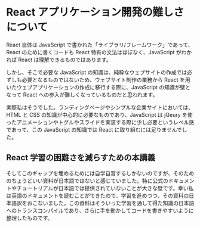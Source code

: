 # React アプリケーション開発の難しさについて

React 自体は JavaScript で書かれた「ライブラリ/フレームワーク」であって、React のために書くコードも React 特有の文法はほぼなく、JavaScript がわかれば React は理解できるものではあります。

しかし、そこで必要な JavaScript の知識は、純粋なウェブサイトの作成では必ずしも必要となるものではないため、ウェブサイト制作の業務から React を用いたウェブアプリケーションの作成に移行する際に、JavaScript の知識が壁となって React への参入が難しくなっているものだと思われます。

実際私はそうでした。ランディングページやシンプルな企業サイトにおいては、HTML と CSS の知識が中心的に必要なものであり、JavaScript は jQeury を使ったアニメーションやトグルやスライドを実装する際に少し必要というレベル感であって、この JavaScript の知識では React に取り組むには足りませんでした。

## React 学習の困難さを減らすための本講義

そしてこのギャップを埋めるためには自学自習するしかないのですが、そのためのちょうどいい資料が日本語ではないと感じていました。特に公式のドキュメントやチュートリアルが日本語では提供されていないことが大きな壁です。幸い私は英語のドキュメントを読むことができたので、学習を進めつつ、その資料の日本語訳をおこないました。この資料はそういった学習を通して得た知識の日本語へのトランスコンパイルであり、さらに手を動かしてコードを書きやすいように整理したものです。






